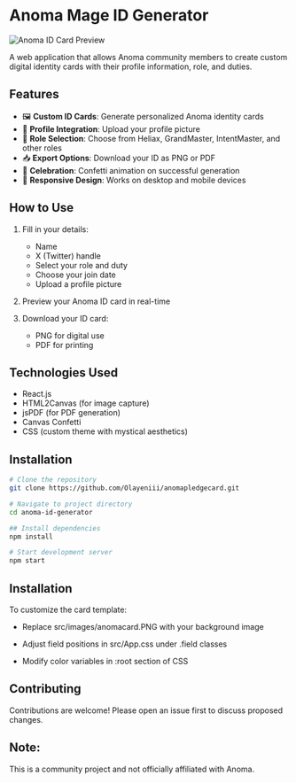 # Anoma Mage ID Generator

![Anoma ID Card Preview](src/images/anomacard.PNG)

A web application that allows Anoma community members to create custom digital identity cards with their profile information, role, and duties.

## Features

- 🖼️ **Custom ID Cards**: Generate personalized Anoma identity cards
- 📸 **Profile Integration**: Upload your profile picture
- 🎨 **Role Selection**: Choose from Heliax, GrandMaster, IntentMaster, and other roles
- 📥 **Export Options**: Download your ID as PNG or PDF
- 🎉 **Celebration**: Confetti animation on successful generation
- 📱 **Responsive Design**: Works on desktop and mobile devices

## How to Use

1. Fill in your details:

   - Name
   - X (Twitter) handle
   - Select your role and duty
   - Choose your join date
   - Upload a profile picture

2. Preview your Anoma ID card in real-time

3. Download your ID card:
   - PNG for digital use
   - PDF for printing

## Technologies Used

- React.js
- HTML2Canvas (for image capture)
- jsPDF (for PDF generation)
- Canvas Confetti
- CSS (custom theme with mystical aesthetics)

## Installation

```bash
# Clone the repository
git clone https://github.com/Olayeniii/anomapledgecard.git

# Navigate to project directory
cd anoma-id-generator

## Install dependencies
npm install

# Start development server
npm start

```

## Installation

To customize the card template:

- Replace src/images/anomacard.PNG with your background image

- Adjust field positions in src/App.css under .field classes

- Modify color variables in :root section of CSS

## Contributing

Contributions are welcome! Please open an issue first to discuss proposed changes.

## Note:

This is a community project and not officially affiliated with Anoma.
